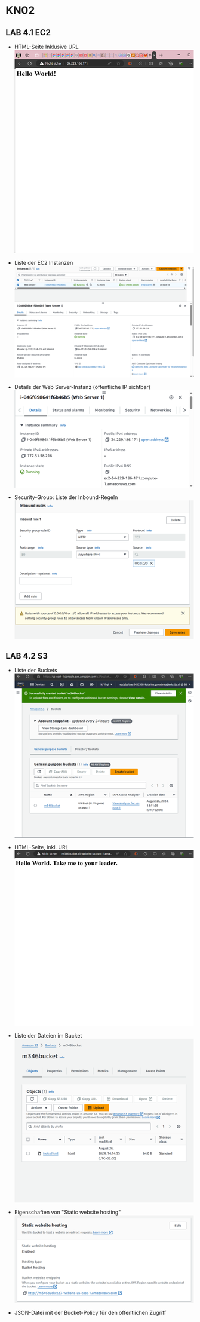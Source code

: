 # KN02

## LAB 4.1 EC2

- HTML-Seite Inklusive URL
![](Screenshots/LAB1-HTMLSEITE.png?raw=true)

- Liste der EC2 Instanzen
![](Screenshots/LAB1-EC2INSTANZEN.png?raw=true)

- Details der Web Server-Instanz (öffentliche IP sichtbar)
![](Screenshots/LAB1-WEBSERVERINSTANZ.png?raw=true)

- Security-Group: Liste der Inbound-Regeln
![](Screenshots/LAB1-INBOUNDREGELN.png?raw=true)

## LAB 4.2 S3

- Liste der Buckets
![](Screenshots/LAB2-LISTEDERBUCKETS.png?raw=true)

- HTML-Seite, inkl. URL
![](Screenshots/LAB2-HTMLSEITE.png?raw=true)

- Liste der Dateien im Bucket
![](Screenshots/LAB2-DATEIEN.png?raw=true)
  
- Eigenschaften von "Static website hosting"
![](Screenshots/LAB2-STATICHOSTING.png?raw=true)
  
- JSON-Datei mit der Bucket-Policy für den öffentlichen Zugriff

